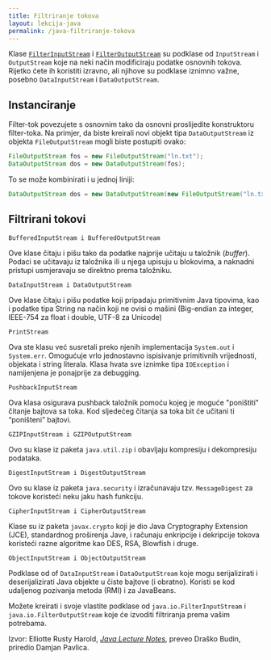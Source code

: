 ```yaml
---
title: Filtriranje tokova
layout: lekcija-java
permalink: /java-filtriranje-tokova
---
```


Klase [`FilterInputStream`](https://docs.oracle.com/javase/7/docs/api/java/io/FilterInputStream.html) i [`FilterOutputStream`](https://docs.oracle.com/javase/7/docs/api/java/io/FilterOutputStream.html) su podklase od `InputStream` i `OutputStream` koje na neki način modificiraju podatke osnovnih tokova. Rijetko ćete ih koristiti izravno, ali njihove su podklase iznimno važne, posebno `DataInputStream` i `DataOutputStream`.

## Instanciranje

Filter-tok povezujete s osnovnim tako da osnovni proslijedite konstruktoru filter-toka. Na primjer, da biste kreirali novi objekt tipa `DataOutputStream` iz objekta `FileOutputStream` mogli biste postupiti ovako:

```java
FileOutputStream fos = new FileOutputStream("ln.txt");
DataOutputStream dos = new DataOutputStream(fos);
```

To se može kombinirati i u jednoj liniji:
```java
DataOutputStream dos = new DataOutputStream(new FileOutputStream("ln.txt"));
```

## Filtrirani tokovi

```
BufferedInputStream i BufferedOutputStream
```

Ove klase čitaju i pišu tako da podatke najprije učitaju u taložnik (*buffer*). Podaci se učitavaju iz taložnika ili u njega upisuju u blokovima, a naknadni pristupi usmjeravaju se direktno prema taložniku.

```
DataInputStream i DataOutputStream
```

Ove klase čitaju i pišu podatke koji pripadaju primitivnim Java tipovima, kao i podatke tipa String na način koji ne ovisi o mašini (Big-endian za integer, IEEE-754 za float i double, UTF-8 za Unicode)

```
PrintStream
```

Ova ste klasu već susretali preko njenih implementacija `System.out` i `System.err`. Omogućuje vrlo jednostavno ispisivanje primitivnih vrijednosti, objekata i string literala. Klasa hvata sve iznimke tipa `IOException` i namijenjena je ponajprije za debugging.

```
PushbackInputStream
```

Ova klasa osigurava pushback taložnik pomoću kojeg je moguće "poništiti" čitanje bajtova sa toka. Kod sljedećeg čitanja sa toka bit će učitani ti “poništeni” bajtovi.

```
GZIPInputStream i GZIPOutputStream
```

Ovo su klase iz paketa `java.util.zip` i obavljaju kompresiju i dekompresiju podataka.

```
DigestInputStream i DigestOutputStream
```

Ovo su klase iz paketa `java.security` i izračunavaju tzv. `MessageDigest` za tokove koristeći neku jaku hash funkciju.

```
CipherInputStream i CipherOutputStream
```

Klase su iz paketa `javax.crypto` koji je dio Java Cryptography Extension (JCE), standardnog proširenja Jave, i računaju enkripcije i dekripcije tokova koristeći razne algoritme kao DES, RSA, Blowfish i druge.

```
ObjectInputStream i ObjectOutputStream
```

Podklase od of `DataInputStream` i `DataOutputStream` koje mogu serijalizirati i deserijalizirati Java objekte u čiste bajtove (i obratno). Koristi se kod udaljenog pozivanja metoda (RMI) i za JavaBeans.

Možete kreirati i svoje vlastite podklase od `java.io.FilterInputStream` i `java.io.FilterOutputStream` koje će izvoditi filtriranja prema vašim potrebama.


Izvor: Elliotte Rusty Harold, *[Java Lecture Notes](//www.cafeaulait.org/course/index.html)*, preveo Draško Budin, priredio Damjan Pavlica.
